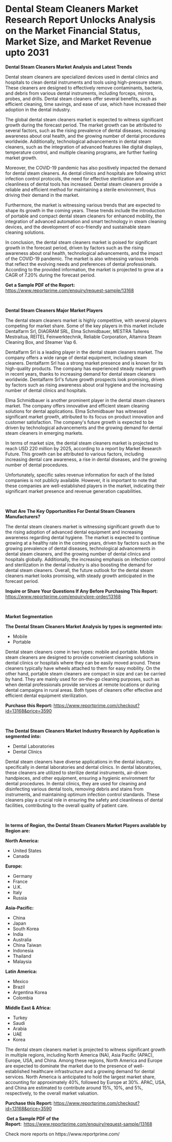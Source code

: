 <p><h1>Dental Steam Cleaners Market Research Report Unlocks Analysis on the Market Financial Status, Market Size, and Market Revenue upto 2031</h1></p><p><strong>Dental Steam Cleaners Market Analysis and Latest Trends</strong></p>
<p><p>Dental steam cleaners are specialized devices used in dental clinics and hospitals to clean dental instruments and tools using high-pressure steam. These cleaners are designed to effectively remove contaminants, bacteria, and debris from various dental instruments, including forceps, mirrors, probes, and drills. Dental steam cleaners offer several benefits, such as efficient cleaning, time savings, and ease of use, which have increased their adoption in the dental industry.</p><p>The global dental steam cleaners market is expected to witness significant growth during the forecast period. The market growth can be attributed to several factors, such as the rising prevalence of dental diseases, increasing awareness about oral health, and the growing number of dental procedures worldwide. Additionally, technological advancements in dental steam cleaners, such as the integration of advanced features like digital displays, temperature control, and multiple cleaning programs, are further fueling market growth.</p><p>Moreover, the COVID-19 pandemic has also positively impacted the demand for dental steam cleaners. As dental clinics and hospitals are following strict infection control protocols, the need for effective sterilization and cleanliness of dental tools has increased. Dental steam cleaners provide a reliable and efficient method for maintaining a sterile environment, thus driving their demand in the market.</p><p>Furthermore, the market is witnessing various trends that are expected to shape its growth in the coming years. These trends include the introduction of portable and compact dental steam cleaners for enhanced mobility, the integration of advanced automation and smart technology in steam cleaning devices, and the development of eco-friendly and sustainable steam cleaning solutions.</p><p>In conclusion, the dental steam cleaners market is poised for significant growth in the forecast period, driven by factors such as the rising awareness about oral health, technological advancements, and the impact of the COVID-19 pandemic. The market is also witnessing various trends that reflect the evolving needs and preferences of dental professionals. According to the provided information, the market is projected to grow at a CAGR of 7.20% during the forecast period.</p></p>
<p><strong>Get a Sample PDF of the Report:&nbsp;</strong> <a href="https://www.reportprime.com/enquiry/request-sample/13168">https://www.reportprime.com/enquiry/request-sample/13168</a></p>
<p>&nbsp;</p>
<p><strong>Dental Steam Cleaners Major Market Players</strong></p>
<p><p>The dental steam cleaners market is highly competitive, with several players competing for market share. Some of the key players in this market include Dentalfarm Srl, DIAGRAM SRL, Elma Schmidbauer, MESTRA Talleres Mestraitua, REITEL Feinwerktechnik, Reliable Corporation, Altamira Steam Cleaning Box, and Steamer Vap 6.</p><p>Dentalfarm Srl is a leading player in the dental steam cleaners market. The company offers a wide range of dental equipment, including steam cleaners. Dentalfarm Srl has a strong market presence and is known for its high-quality products. The company has experienced steady market growth in recent years, thanks to increasing demand for dental steam cleaners worldwide. Dentalfarm Srl's future growth prospects look promising, driven by factors such as rising awareness about oral hygiene and the increasing number of dental clinics and hospitals. </p><p>Elma Schmidbauer is another prominent player in the dental steam cleaners market. The company offers innovative and efficient steam cleaning solutions for dental applications. Elma Schmidbauer has witnessed significant market growth, attributed to its focus on product innovation and customer satisfaction. The company's future growth is expected to be driven by technological advancements and the growing demand for dental steam cleaners in emerging markets.</p><p>In terms of market size, the dental steam cleaners market is projected to reach USD 220 million by 2025, according to a report by Market Research Future. This growth can be attributed to various factors, including increasing dental care awareness, a rise in dental diseases, and the growing number of dental procedures. </p><p>Unfortunately, specific sales revenue information for each of the listed companies is not publicly available. However, it is important to note that these companies are well-established players in the market, indicating their significant market presence and revenue generation capabilities.</p></p>
<p>&nbsp;</p>
<p><strong>What Are The Key Opportunities For Dental Steam Cleaners Manufacturers?</strong></p>
<p><p>The dental steam cleaners market is witnessing significant growth due to the rising adoption of advanced dental equipment and increasing awareness regarding dental hygiene. The market is expected to continue growing at a healthy rate in the coming years, driven by factors such as the growing prevalence of dental diseases, technological advancements in dental steam cleaners, and the growing number of dental clinics and hospitals globally. Additionally, the increasing emphasis on infection control and sterilization in the dental industry is also boosting the demand for dental steam cleaners. Overall, the future outlook for the dental steam cleaners market looks promising, with steady growth anticipated in the forecast period.</p></p>
<p><strong>Inquire or Share Your Questions If Any Before Purchasing This Report:</strong> <a href="https://www.reportprime.com/enquiry/pre-order/13168">https://www.reportprime.com/enquiry/pre-order/13168</a></p>
<p>&nbsp;</p>
<p><strong>Market Segmentation</strong></p>
<p><strong>The Dental Steam Cleaners Market Analysis by types is segmented into:</strong></p>
<p><ul><li>Mobile</li><li>Portable</li></ul></p>
<p><p>Dental steam cleaners come in two types: mobile and portable. Mobile steam cleaners are designed to provide convenient cleaning solutions in dental clinics or hospitals where they can be easily moved around. These cleaners typically have wheels attached to them for easy mobility. On the other hand, portable steam cleaners are compact in size and can be carried by hand. They are mainly used for on-the-go cleaning purposes, such as when dental professionals provide services at remote locations or during dental campaigns in rural areas. Both types of cleaners offer effective and efficient dental equipment sterilization.</p></p>
<p><strong>Purchase this Report:&nbsp;</strong><a href="https://www.reportprime.com/checkout?id=13168&price=3590">https://www.reportprime.com/checkout?id=13168&price=3590</a></p>
<p>&nbsp;</p>
<p><strong>The Dental Steam Cleaners Market Industry Research by Application is segmented into:</strong></p>
<p><ul><li>Dental Laboratories</li><li>Dental Clinics</li></ul></p>
<p><p>Dental steam cleaners have diverse applications in the dental industry, specifically in dental laboratories and dental clinics. In dental laboratories, these cleaners are utilized to sterilize dental instruments, air-driven handpieces, and other equipment, ensuring a hygienic environment for dental procedures. In dental clinics, they are used for cleaning and disinfecting various dental tools, removing debris and stains from instruments, and maintaining optimum infection control standards. These cleaners play a crucial role in ensuring the safety and cleanliness of dental facilities, contributing to the overall quality of patient care.</p></p>
<p>&nbsp;</p>
<p><strong>In terms of Region, the Dental Steam Cleaners Market Players available by Region are:</strong></p>
<p>
    <p> <strong> North America: </strong>
        <ul>
            <li>United States</li>
            <li>Canada</li>
        </ul>
        </p> 
    <p> <strong> Europe: </strong>
        <ul>
            <li>Germany</li>
            <li>France</li>
            <li>U.K.</li>
            <li>Italy</li>
            <li>Russia</li>
        </ul>
        </p> 
    <p> <strong> Asia-Pacific: </strong>
        <ul>
            <li>China</li>
            <li>Japan</li>
            <li>South Korea</li>
            <li>India</li>
            <li>Australia</li>
            <li>China Taiwan</li>
            <li>Indonesia</li>
            <li>Thailand</li>
            <li>Malaysia</li>
        </ul>
        </p> 
    <p> <strong> Latin America: </strong>
        <ul>
            <li>Mexico</li>
            <li>Brazil</li>
            <li>Argentina Korea</li>
            <li>Colombia</li>
        </ul>
        </p> 
    <p> <strong> Middle East & Africa: </strong>
        <ul>
            <li>Turkey</li>
            <li>Saudi</li>
            <li>Arabia</li>
            <li>UAE</li>
            <li>Korea</li>
        </ul>
    </p>
    </p>
<p><p>The dental steam cleaners market is projected to witness significant growth in multiple regions, including North America (NA), Asia Pacific (APAC), Europe, USA, and China. Among these regions, North America and Europe are expected to dominate the market due to the presence of well-established healthcare infrastructure and a growing demand for dental services. North America is anticipated to hold the largest market share, accounting for approximately 40%, followed by Europe at 30%. APAC, USA, and China are estimated to contribute around 15%, 10%, and 5%, respectively, to the overall market valuation.</p></p>
<p><strong>Purchase this Report: </strong><a href="https://www.reportprime.com/checkout?id=13168&price=3590">https://www.reportprime.com/checkout?id=13168&price=3590</a></p>
<p>&nbsp;<strong>Get a Sample PDF of the Report:&nbsp;&nbsp;</strong><a href="https://www.reportprime.com/enquiry/request-sample/13168">https://www.reportprime.com/enquiry/request-sample/13168</a></p>
<p><strong></strong></p>
<p>Check more reports on https://www.reportprime.com/</p>